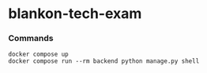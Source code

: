 # blankon-tech-exam

### Commands
```
docker compose up
docker compose run --rm backend python manage.py shell
```

